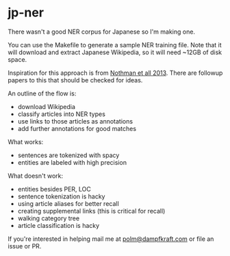 # jp-ner

There wasn't a good NER corpus for Japanese so I'm making one.

You can use the Makefile to generate a sample NER training file. Note that it
will download and extract Japanese Wikipedia, so it will need ~12GB of disk
space.

Inspiration for this approach is from [Nothman et all
2013](https://www.sciencedirect.com/science/article/pii/S0004370212000276).
There are followup papers to this that should be checked for ideas.

An outline of the flow is:

- download Wikipedia
- classify articles into NER types
- use links to those articles as annotations
- add further annotations for good matches

What works:

- sentences are tokenized with spacy
- entities are labeled with high precision

What doesn't work:

- entities besides PER, LOC
- sentence tokenization is hacky
- using article aliases for better recall
- creating supplemental links (this is critical for recall)
- walking category tree
- article classification is hacky

If you're interested in helping mail me at polm@dampfkraft.com or file an issue
or PR.
